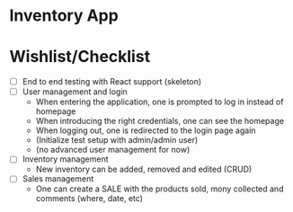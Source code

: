 # Inventory App

# Wishlist/Checklist

-[ ] End to end testing with React support (skeleton)
-[ ] User management and login
	- When entering the application, one is prompted to log in instead of homepage
	- When introducing the right credentials, one can see the homepage
	- When logging out, one is redirected to the login page again
	- (Initialize test setup with admin/admin user)
	- (no advanced user management for now)
-[ ] Inventory management
	- New inventory can be added, removed and edited (CRUD)
-[ ] Sales management
	- One can create a SALE with the products sold, mony collected and comments (where, date, etc)


